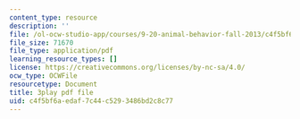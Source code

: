 ```yaml
---
content_type: resource
description: ''
file: /ol-ocw-studio-app/courses/9-20-animal-behavior-fall-2013/c4f5bf6aedaf7c44c5293486bd2c8c77_472234.pdf
file_size: 71670
file_type: application/pdf
learning_resource_types: []
license: https://creativecommons.org/licenses/by-nc-sa/4.0/
ocw_type: OCWFile
resourcetype: Document
title: 3play pdf file
uid: c4f5bf6a-edaf-7c44-c529-3486bd2c8c77
---
```

